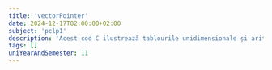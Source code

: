 ```yaml
---
title: 'vectorPointer'
date: 2024-12-17T02:00:00+02:00
subject: 'pclp1'
description: 'Acest cod C ilustrează tablourile unidimensionale și aritmetica pointerilor. Arată cum elementele sunt accesate și modificate direct prin adrese de memorie și dereferențiere, ilustrând stocarea contiguă a datelor.'
tags: []
uniYearAndSemester: 11
---
```


